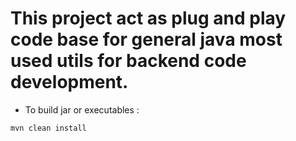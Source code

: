 # This project act as plug and play code base for general java most used utils for backend code development.


* To build jar or executables : 
```
mvn clean install
```

```